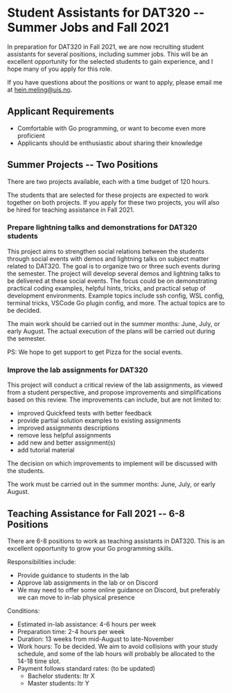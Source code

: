 # Student Assistants for DAT320 -- Summer Jobs and Fall 2021

In preparation for DAT320 in Fall 2021, we are now recruiting student assistants for several positions, including summer jobs.
This will be an excellent opportunity for the selected students to gain experience, and I hope many of you apply for this role.

If you have questions about the positions or want to apply, please email me at [hein.meling@uis.no](mailto:hein.meling@uis.no).

## Applicant Requirements

- Comfortable with Go programming, or want to become even more proficient
- Applicants should be enthusiastic about sharing their knowledge

## Summer Projects -- Two Positions

There are two projects available, each with a time budget of 120 hours.

The students that are selected for these projects are expected to work together on both projects.
If you apply for these two projects, you will also be hired for teaching assistance in Fall 2021.

### Prepare lightning talks and demonstrations for DAT320 students

This project aims to strengthen social relations between the students through social events with demos and lightning talks on subject matter related to DAT320.
The goal is to organize two or three such events during the semester.
The project will develop several demos and lightning talks to be delivered at these social events.
The focus could be on demonstrating practical coding examples, helpful hints, tricks, and practical setup of development environments.
Example topics include ssh config, WSL config, terminal tricks, VSCode Go plugin config, and more.
The actual topics are to be decided.

The main work should be carried out in the summer months: June, July, or early August.
The actual execution of the plans will be carried out during the semester.

PS: We hope to get support to get Pizza for the social events.

### Improve the lab assignments for DAT320

This project will conduct a critical review of the lab assignments, as viewed from a student perspective, and propose improvements and simplifications based on this review.
The improvements can include, but are not limited to:

- improved Quickfeed tests with better feedback
- provide partial solution examples to existing assignments
- improved assignments descriptions
- remove less helpful assignments
- add new and better assignment(s)
- add tutorial material

The decision on which improvements to implement will be discussed with the students.

The work must be carried out in the summer months: June, July, or early August.

## Teaching Assistance for Fall 2021 -- 6-8 Positions

There are 6-8 positions to work as teaching assistants in DAT320.
This is an excellent opportunity to grow your Go programming skills.

Responsibilities include:

- Provide guidance to students in the lab
- Approve lab assignments in the lab or on Discord
- We may need to offer some online guidance on Discord, but preferably we can move to in-lab physical presence

Conditions:

- Estimated in-lab assistance: 4-6 hours per week
- Preparation time: 2-4 hours per week
- Duration: 13 weeks from mid-August to late-November
- Work hours: To be decided.
  We aim to avoid collisions with your study schedule, and some of the lab hours will probably be allocated to the 14-18 time slot.
- Payment follows standard rates: (to be updated)
  - Bachelor students: ltr X
  - Master students: ltr Y
